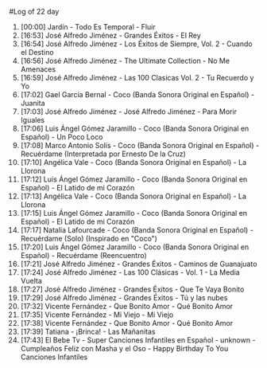 #Log of 22 day

1. [00:00] Jardín - Todo Es Temporal - Fluir
1. [16:53] José Alfredo Jiménez - Grandes Éxitos - El Rey
1. [16:54] José Alfredo Jiménez - Los Éxitos de Siempre, Vol. 2 - Cuando el Destino
1. [16:56] José Alfredo Jiménez - The Ultimate Collection - No Me Amenaces
1. [16:59] José Alfredo Jiménez - Las 100 Clasicas Vol. 2 - Tu Recuerdo y Yo
1. [17:02] Gael García Bernal - Coco (Banda Sonora Original en Español) - Juanita
1. [17:03] José Alfredo Jiménez - José Alfredo Jiménez - Para Morir Iguales
1. [17:06] Luis Ángel Gómez Jaramillo - Coco (Banda Sonora Original en Español) - Un Poco Loco
1. [17:08] Marco Antonio Solís - Coco (Banda Sonora Original en Español) - Recuérdame (Interpretada por Ernesto De la Cruz)
1. [17:10] Angélica Vale - Coco (Banda Sonora Original en Español) - La Llorona
1. [17:12] Luis Ángel Gómez Jaramillo - Coco (Banda Sonora Original en Español) - El Latido de mi Corazón
1. [17:13] Angélica Vale - Coco (Banda Sonora Original en Español) - La Llorona
1. [17:15] Luis Ángel Gómez Jaramillo - Coco (Banda Sonora Original en Español) - El Latido de mi Corazón
1. [17:17] Natalia Lafourcade - Coco (Banda Sonora Original en Español) - Recuérdame (Solo) (Inspirado en "Coco")
1. [17:20] Luis Ángel Gómez Jaramillo - Coco (Banda Sonora Original en Español) - Recuérdame (Reencuentro)
1. [17:21] José Alfredo Jiménez - Grandes Éxitos - Caminos de Guanajuato
1. [17:24] José Alfredo Jiménez - Las 100 Clásicas - Vol. 1 - La Media Vuelta
1. [17:27] José Alfredo Jiménez - Grandes Éxitos - Que Te Vaya Bonito
1. [17:29] José Alfredo Jiménez - Grandes Éxitos - Tú y las nubes
1. [17:32] Vicente Fernández - Que Bonito Amor - Qué Bonito Amor
1. [17:35] Vicente Fernández - Mi Viejo - Mi Viejo
1. [17:38] Vicente Fernández - Que Bonito Amor - Qué Bonito Amor
1. [17:39] Tatiana - ¡Brinca! - Las Mañanitas
1. [17:43] El Bebe Tv - Super Canciones Infantiles en Español - unknown - Cumpleaños Feliz con Masha y el Oso - Happy Birthday To You Canciones Infantiles
